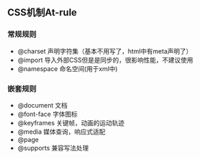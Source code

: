 ## CSS机制At-rule

### 常规规则

- @charset 声明字符集（基本不用写了，html中有meta声明了）
- @import  导入外部CSS但是是同步的，很影响性能，不建议使用
- @namespace  命名空间(用于xml中)

### 嵌套规则

- @document  文档
- @font-face  字体图标
- @keyframes 关键帧，动画的运动轨迹
- @media  媒体查询，响应式适配
- @page  
- @supports  兼容写法处理
